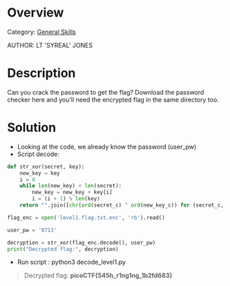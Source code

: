 # Overview 
Category: [General Skills]()

AUTHOR: LT 'SYREAL' JONES

# Description
Can you crack the password to get the flag?
Download the password checker here and you'll need the encrypted flag in the same directory too.

# Solution
- Looking at the code, we already know the password (user_pw)
- Script decode:
```python
def str_xor(secret, key):
    new_key = key
    i = 0
    while len(new_key) < len(secret):
        new_key = new_key + key[i]
        i = (i + 1) % len(key)
    return "".join([chr(ord(secret_c) ^ ord(new_key_c)) for (secret_c, new_key_c) in zip(secret, new_key)])

flag_enc = open('level1.flag.txt.enc', 'rb').read()

user_pw = '8713'

decryption = str_xor(flag_enc.decode(), user_pw)
print("Decrypted flag:", decryption)
```
- Run script : python3 decode_level1.py 
>Decrypted flag: **picoCTF{545h_r1ng1ng_1b2fd683}**
